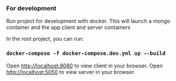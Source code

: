 ### For development

Run project for development with docker. This will launch a mongo container and the app client and server containers

In the root project, you can run:

### `docker-compose -f docker-compose.dev.yml up --build`

Open [http://localhost:8080](http://localhost:8080) to view client in your browser.
Open [http://localhost:5050](http://localhost:5050) to view server in your browser.

